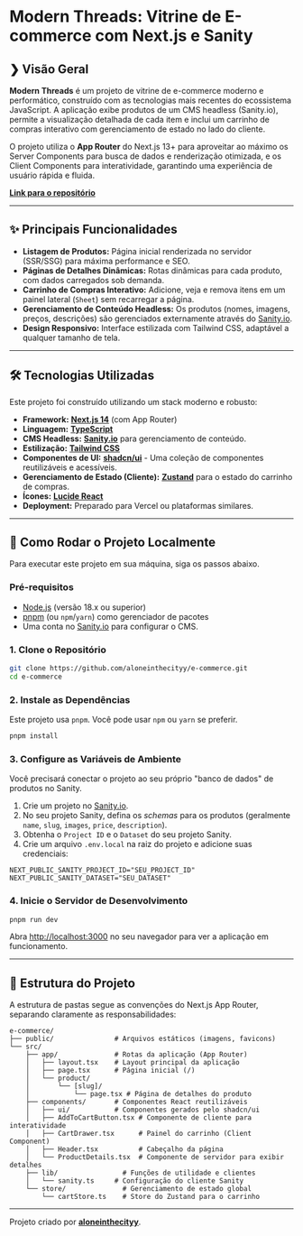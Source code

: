 # Modern Threads: Vitrine de E-commerce com Next.js e Sanity

## ❯ Visão Geral

**Modern Threads** é um projeto de vitrine de e-commerce moderno e performático, construído com as tecnologias mais recentes do ecossistema JavaScript. A aplicação exibe produtos de um CMS headless (Sanity.io), permite a visualização detalhada de cada item e inclui um carrinho de compras interativo com gerenciamento de estado no lado do cliente.

O projeto utiliza o **App Router** do Next.js 13+ para aproveitar ao máximo os Server Components para busca de dados e renderização otimizada, e os Client Components para interatividade, garantindo uma experiência de usuário rápida e fluida.

**[Link para o repositório](https://github.com/aloneinthecityy/e-commerce)**

---

## ✨ Principais Funcionalidades

*   **Listagem de Produtos:** Página inicial renderizada no servidor (SSR/SSG) para máxima performance e SEO.
*   **Páginas de Detalhes Dinâmicas:** Rotas dinâmicas para cada produto, com dados carregados sob demanda.
*   **Carrinho de Compras Interativo:** Adicione, veja e remova itens em um painel lateral (`Sheet`) sem recarregar a página.
*   **Gerenciamento de Conteúdo Headless:** Os produtos (nomes, imagens, preços, descrições) são gerenciados externamente através do [Sanity.io](http://sanity.io/).
*   **Design Responsivo:** Interface estilizada com Tailwind CSS, adaptável a qualquer tamanho de tela.

---

## 🛠️ Tecnologias Utilizadas

Este projeto foi construído utilizando um stack moderno e robusto:

*   **Framework:** [**Next.js 14**](https://nextjs.org/) (com App Router)
*   **Linguagem:** [**TypeScript**](https://www.typescriptlang.org/)
*   **CMS Headless:** [**Sanity.io**](https://www.sanity.io/) para gerenciamento de conteúdo.
*   **Estilização:** [**Tailwind CSS**](https://tailwindcss.com/)
*   **Componentes de UI:** [**shadcn/ui**](https://ui.shadcn.com/) - Uma coleção de componentes reutilizáveis e acessíveis.
*   **Gerenciamento de Estado (Cliente):** [**Zustand**](https://zustand-demo.pmnd.rs/) para o estado do carrinho de compras.
*   **Ícones:** [**Lucide React**](https://lucide.dev/)
*   **Deployment:** Preparado para Vercel ou plataformas similares.

---

## 🚀 Como Rodar o Projeto Localmente

Para executar este projeto em sua máquina, siga os passos abaixo.

### Pré-requisitos

*   [Node.js](https://nodejs.org/en/) (versão 18.x ou superior)
*   [pnpm](https://pnpm.io/) (ou `npm`/`yarn`) como gerenciador de pacotes
*   Uma conta no [Sanity.io](https://www.sanity.io/) para configurar o CMS.

### 1. Clone o Repositório

```bash
git clone https://github.com/aloneinthecityy/e-commerce.git
cd e-commerce
```

### 2. Instale as Dependências

Este projeto usa `pnpm`. Você pode usar `npm` ou `yarn` se preferir.

```bash
pnpm install
```

### 3. Configure as Variáveis de Ambiente

Você precisará conectar o projeto ao seu próprio "banco de dados" de produtos no Sanity.

1.  Crie um projeto no [Sanity.io](http://sanity.io/).
2.  No seu projeto Sanity, defina os *schemas* para os produtos (geralmente `name`, `slug`, `images`, `price`, `description`).
3.  Obtenha o `Project ID` e o `Dataset` do seu projeto Sanity.
4.  Crie um arquivo `.env.local` na raiz do projeto e adicione suas credenciais:

```.env.local
NEXT_PUBLIC_SANITY_PROJECT_ID="SEU_PROJECT_ID"
NEXT_PUBLIC_SANITY_DATASET="SEU_DATASET"
```

### 4. Inicie o Servidor de Desenvolvimento

```bash
pnpm run dev
```

Abra [http://localhost:3000](http://localhost:3000) no seu navegador para ver a aplicação em funcionamento.

---

## 📁 Estrutura do Projeto

A estrutura de pastas segue as convenções do Next.js App Router, separando claramente as responsabilidades:

```
e-commerce/
├── public/               # Arquivos estáticos (imagens, favicons)
└── src/
    ├── app/              # Rotas da aplicação (App Router)
    │   ├── layout.tsx    # Layout principal da aplicação
    │   ├── page.tsx      # Página inicial (/)
    │   └── product/
    │       └── [slug]/
    │           └── page.tsx # Página de detalhes do produto
    ├── components/       # Componentes React reutilizáveis
    │   ├── ui/           # Componentes gerados pelo shadcn/ui
    │   ├── AddToCartButton.tsx # Componente de cliente para interatividade
    │   ├── CartDrawer.tsx      # Painel do carrinho (Client Component)
    │   ├── Header.tsx          # Cabeçalho da página
    │   └── ProductDetails.tsx  # Componente de servidor para exibir detalhes
    ├── lib/                # Funções de utilidade e clientes
    │   └── sanity.ts     # Configuração do cliente Sanity
    └── store/              # Gerenciamento de estado global
        └── cartStore.ts    # Store do Zustand para o carrinho
```

---

Projeto criado por **[aloneinthecityy](https://github.com/aloneinthecityy)**.
